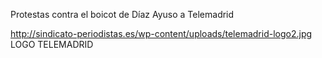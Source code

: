 Protestas contra el boicot de Díaz Ayuso a Telemadrid

http://sindicato-periodistas.es/wp-content/uploads/telemadrid-logo2.jpg
LOGO TELEMADRID
